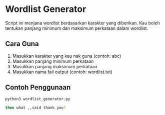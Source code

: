 # Wordlist Generator

Script ini menjana wordlist berdasarkan karakter yang diberikan. Kau boleh tentukan panjang minimum dan maksimum perkataan dalam wordlist.

## Cara Guna

1. Masukkan karakter yang kau nak guna (contoh: abc)
2. Masukkan panjang minimum perkataan
3. Masukkan panjang maksimum perkataan
4. Masukkan nama fail output (contoh: wordlist.txt)

## Contoh Penggunaan

```bash
python3 wordlist_generator.py

then what ,,said thank you?
